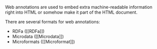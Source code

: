 Web annotations are used to embed extra machine-readable information right into HTML or somehow make it part of the HTML document.

There are several formats for web annotations:
- RDFa ([[RDFa]])
- Microdata ([[Microdata]])
- Microformats ([[Microformat]])